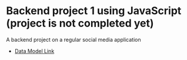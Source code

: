 # Backend project 1 using JavaScript (project is not completed yet)
A backend project on a regular social media application

- [Data Model Link](https://app.eraser.io/workspace/YtPqZ1VogxGy1jzIDkzj)
